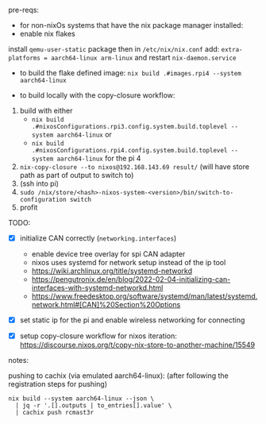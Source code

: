 pre-reqs:

- for non-nixOs systems that have the nix package manager installed:
- enable nix flakes

install `qemu-user-static` package then in `/etc/nix/nix.conf` add:
`extra-platforms = aarch64-linux arm-linux` and restart `nix-daemon.service`


- to build the flake defined image: `nix build .#images.rpi4 --system aarch64-linux`

- to build locally with the copy-closure workflow: 

1. build with either
    - `nix build .#nixosConfigurations.rpi3.config.system.build.toplevel --system aarch64-linux`
or
    - `nix build .#nixosConfigurations.rpi4.config.system.build.toplevel --system aarch64-linux` for the pi 4
2. `nix-copy-closure --to nixos@192.168.143.69 result/` (will have store path as part of output to switch to)
3. (ssh into pi)
4. `sudo /nix/store/<hash>-nixos-system-<version>/bin/switch-to-configuration switch`
5. profit


TODO:
- [x] initialize CAN correctly (`networking.interfaces`)
    - enable device tree overlay for spi CAN adapter
    - nixos uses systemd for network setup instead of the ip tool
    - https://wiki.archlinux.org/title/systemd-networkd
    - https://pengutronix.de/en/blog/2022-02-04-initializing-can-interfaces-with-systemd-networkd.html
    - https://www.freedesktop.org/software/systemd/man/latest/systemd.network.html#[CAN]%20Section%20Options
    
- [x] set static ip for the pi and enable wireless networking for connecting
- [x] setup copy-closure workflow for nixos iteration: https://discourse.nixos.org/t/copy-nix-store-to-another-machine/15549

notes:

pushing to cachix (via emulated aarch64-linux):
(after following the registration steps for pushing)
```
nix build --system aarch64-linux --json \
  | jq -r '.[].outputs | to_entries[].value' \
  | cachix push rcmast3r
```
